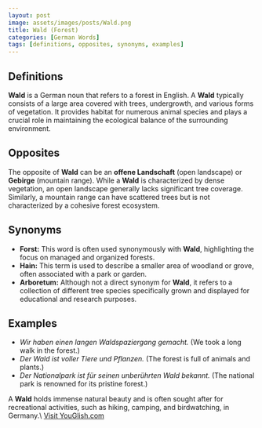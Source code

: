 ```yaml
---
layout: post
image: assets/images/posts/Wald.png
title: Wald (Forest)
categories: [German Words]
tags: [definitions, opposites, synonyms, examples]
---
```


## Definitions

**Wald** is a German noun that refers to a forest in English. A **Wald** typically consists of a large area covered with trees, undergrowth, and various forms of vegetation. It provides habitat for numerous animal species and plays a crucial role in maintaining the ecological balance of the surrounding environment.

## Opposites

The opposite of **Wald** can be an **offene Landschaft** (open landscape) or **Gebirge** (mountain range). While a **Wald** is characterized by dense vegetation, an open landscape generally lacks significant tree coverage. Similarly, a mountain range can have scattered trees but is not characterized by a cohesive forest ecosystem.

## Synonyms

- **Forst:** This word is often used synonymously with **Wald**, highlighting the focus on managed and organized forests.
- **Hain:** This term is used to describe a smaller area of woodland or grove, often associated with a park or garden.
- **Arboretum:** Although not a direct synonym for **Wald**, it refers to a collection of different tree species specifically grown and displayed for educational and research purposes.

## Examples

- *Wir haben einen langen Waldspaziergang gemacht.* (We took a long walk in the forest.)
- *Der Wald ist voller Tiere und Pflanzen.* (The forest is full of animals and plants.)
- *Der Nationalpark ist für seinen unberührten Wald bekannt.* (The national park is renowned for its pristine forest.)

A **Wald** holds immense natural beauty and is often sought after for recreational activities, such as hiking, camping, and birdwatching, in Germany.\ <a id="yg-widget-0" class="youglish-widget" data-query="Wald" data-lang="german" data-components="8412" data-auto-start="0" data-bkg-color="theme_light" data-title="How%20to%20pronounce%20Wald%20in%20German"  rel="nofollow" href="https://youglish.com">Visit YouGlish.com</a><script async src="https://youglish.com/public/emb/widget.js" charset="utf-8"></script>